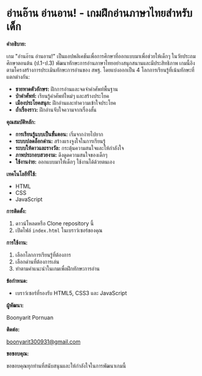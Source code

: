 # อ่านอ๊าน อ่านอาน! - เกมฝึกอ่านภาษาไทยสำหรับเด็ก

**คำอธิบาย:**

เกม "อ่านอ๊าน อ่านอาน!" เป็นแอปพลิเคชันเพื่อการศึกษาที่ออกแบบมาเพื่อช่วยให้เด็กๆ ในวัยประถมศึกษาตอนต้น (ป.1-ป.3) พัฒนาทักษะการอ่านภาษาไทยอย่างสนุกสนานและมีประสิทธิภาพ เกมนี้อิงตามโครงสร้างการประเมินทักษะการอ่านของ สพฐ. โดยแบ่งออกเป็น 4 โลกการเรียนรู้ที่เน้นทักษะที่แตกต่างกัน:

*   **ชายหาดตัวอักษร:** ฝึกการอ่านและจดจำคำศัพท์พื้นฐาน
*   **ป่าคำศัพท์:** เรียนรู้คำศัพท์ใหม่ๆ และสร้างประโยค
*   **เมืองประโยคสนุก:** ฝึกอ่านและทำความเข้าใจประโยค
*   **ถ้ำเรื่องราว:** ฝึกอ่านจับใจความจากเรื่องสั้น

**คุณสมบัติหลัก:**

*   **การเรียนรู้แบบเป็นขั้นตอน:** เริ่มจากง่ายไปยาก
*   **ระบบปลดล็อกด่าน:** สร้างแรงจูงใจในการเรียนรู้
*   **ระบบให้ดาวและรางวัล:** กระตุ้นความสนใจและให้กำลังใจ
*   **ภาพประกอบสวยงาม:** ดึงดูดความสนใจของเด็กๆ
*   **ใช้งานง่าย:** ออกแบบมาให้เด็กๆ ใช้งานได้ด้วยตนเอง

**เทคโนโลยีที่ใช้:**

*   HTML
*   CSS
*   JavaScript

**การติดตั้ง:**

1.  ดาวน์โหลดหรือ Clone repository นี้
2.  เปิดไฟล์ `index.html` ในเบราว์เซอร์ของคุณ

**การใช้งาน:**

1.  เลือกโลกการเรียนรู้ที่ต้องการ
2.  เลือกด่านที่ต้องการเล่น
3.  ทำตามคำแนะนำในเกมเพื่อฝึกทักษะการอ่าน

**ข้อกำหนด:**

*   เบราว์เซอร์ที่รองรับ HTML5, CSS3 และ JavaScript

**ผู้พัฒนา:**

Boonyarit Pornuan

**ติดต่อ:**

boonyarit300931@gmail.com

**ขอขอบคุณ:**

ขอขอบคุณทุกท่านที่สนับสนุนและให้กำลังใจในการพัฒนาเกมนี้
